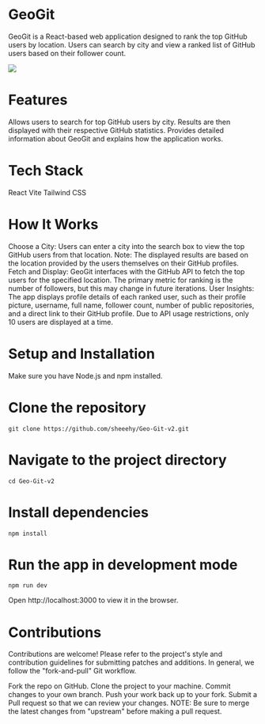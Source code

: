 # GeoGit
GeoGit is a React-based web application designed to rank the top GitHub users by location. Users can search by city and view a ranked list of GitHub users based on their follower count.


![](https://github.com/sheeehy/Geo-Git-v2/assets/116221302/2961e5bb-5397-47ca-9f35-9cc13b28d9a1)


# Features

 Allows users to search for top GitHub users by city. Results are then displayed with their respective GitHub statistics.
 Provides detailed information about GeoGit and explains how the application works.
# Tech Stack
React
Vite
Tailwind CSS

# How It Works
Choose a City: Users can enter a city into the search box to view the top GitHub users from that location. Note: The displayed results are based on the location provided by the users themselves on their GitHub profiles.
Fetch and Display: GeoGit interfaces with the GitHub API to fetch the top users for the specified location. The primary metric for ranking is the number of followers, but this may change in future iterations.
User Insights: The app displays profile details of each ranked user, such as their profile picture, username, full name, follower count, number of public repositories, and a direct link to their GitHub profile. Due to API usage restrictions, only 10 users are displayed at a time.
# Setup and Installation
Make sure you have Node.js and npm installed.


# Clone the repository
```
git clone https://github.com/sheeehy/Geo-Git-v2.git
```
# Navigate to the project directory
```
cd Geo-Git-v2
```
# Install dependencies
```
npm install
```
# Run the app in development mode
```
npm run dev
```
Open http://localhost:3000 to view it in the browser.

# Contributions
Contributions are welcome! Please refer to the project's style and contribution guidelines for submitting patches and additions. In general, we follow the "fork-and-pull" Git workflow.

Fork the repo on GitHub.
Clone the project to your machine.
Commit changes to your own branch.
Push your work back up to your fork.
Submit a Pull request so that we can review your changes.
NOTE: Be sure to merge the latest changes from "upstream" before making a pull request.
